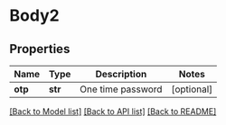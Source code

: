 # Body2

## Properties
Name | Type | Description | Notes
------------ | ------------- | ------------- | -------------
**otp** | **str** | One time password | [optional] 

[[Back to Model list]](../README.md#documentation-for-models) [[Back to API list]](../README.md#documentation-for-api-endpoints) [[Back to README]](../README.md)


